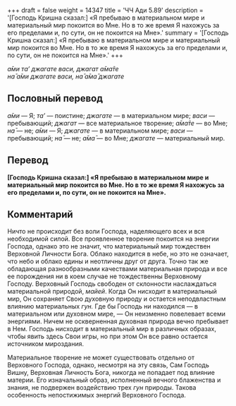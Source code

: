 +++
draft = false
weight = 14347
title = 'ЧЧ Ади 5.89'
description = '[Господь Кришна сказал:] «Я пребываю в материальном мире и материальный мир покоится во Мне. Но в то же время Я нахожусь за его пределами и, по сути, он не покоится на Мне».'
summary = '[Господь Кришна сказал:] «Я пребываю в материальном мире и материальный мир покоится во Мне. Но в то же время Я нахожусь за его пределами и, по сути, он не покоится на Мне».'
+++

_а̄ми та’ джагате васи, джагат а̄ма̄те  
на̄ а̄ми джагате васи, на̄ а̄ма̄ джагате_

## Пословный перевод

_а̄ми_ — Я; _та’_ — поистине; _джагате_ — в материальном мире; _васи_ — пребывающий; _джагат_ — все материальное творение; _а̄ма̄те_ — во Мне; _на̄_ — не; _а̄ми_ — Я; _джагате_ — в материальном мире; _васи_ — пребывающий; _на̄_ — не; _а̄ма̄_ — во Мне; _джагате_ — материальный мир.

## Перевод

**\[Господь Кришна сказал:\] «Я пребываю в материальном мире и материальный мир покоится во Мне. Но в то же время Я нахожусь за его пределами и, по сути, он не покоится на Мне».**

## Комментарий

Ничто не происходит без воли Господа, наделяющего всех и вся необходимой силой. Все проявленное творение покоится на энергии Господа, однако это не значит, что материальный мир тождествен Верховной Личности Бога. Облако находится в небе, но это не означает, что небо и облако едины и неотличны друг от друга. Точно так же обладающая разнообразными качествами материальная природа и все ее порождения ни в коем случае не тождественны Верховному Господу. Верховный Господь свободен от склонности наслаждаться материальной природой, _майей_. Когда Он нисходит в материальный мир, Он сохраняет Свою духовную природу и остается неподвластным влиянию материальных _гун._ Где бы Господь ни находился — в материальном или духовном мире, — Он неизменно повелевает всеми энергиями. Ничем не оскверненная духовная природа вечно пребывает в Нем. Господь нисходит в материальный мир в различных образах, чтобы явить здесь Свои игры, но при этом Он все равно остается источником мироздания.

Материальное творение не может существовать отдельно от Верховного Господа, однако, несмотря на эту связь, Сам Господь Вишну, Верховная Личность Бога, никогда не попадает под влияние материи. Его изначальный образ, исполненный вечного блаженства и знания, не подвержен воздействию трех _гун_ природы. Такова особенность непостижимых энергий Верховного Господа.
